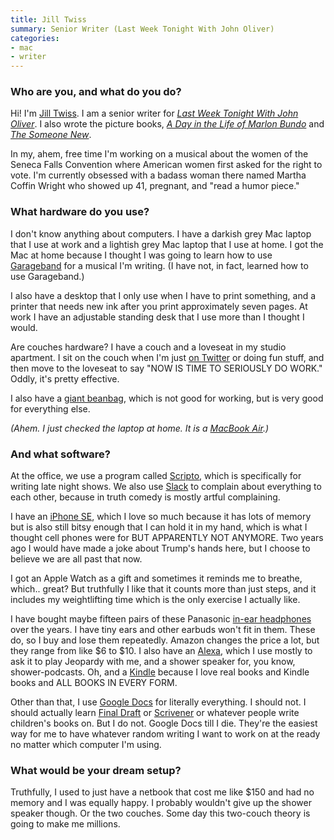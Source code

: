```yaml
---
title: Jill Twiss
summary: Senior Writer (Last Week Tonight With John Oliver)
categories:
- mac 
- writer
---
```


### Who are you, and what do you do?

Hi! I'm [Jill Twiss](https://www.jilltwiss.com/ "Jill's website."). I am a senior writer for [_Last Week Tonight With John Oliver_](https://www.youtube.com/channel/UC3XTzVzaHQEd30rQbuvCtTQ "The Last Week Tonight channel on YouTube."). I also wrote the picture books, [_A Day in the Life of Marlon Bundo_](http://betterbundobook.com/ "Jill and Marlon Bundo's book.") and [_The Someone New_](https://www.indiebound.org/book/9780062933744 "Jill's children's book.").

In my, ahem, free time I'm working on a musical about the women of the Seneca Falls Convention where American women first asked for the right to vote. I'm currently obsessed with a badass woman there named Martha Coffin Wright who showed up 41, pregnant, and "read a humor piece."

### What hardware do you use?

I don't know anything about computers. I have a darkish grey Mac laptop that I use at work and a lightish grey Mac laptop that I use at home. I got the Mac at home because I thought I was going to learn how to use [Garageband][] for a musical I'm writing. (I have not, in fact, learned how to use Garageband.)

I also have a desktop that I only use when I have to print something, and a printer that needs new ink after you print approximately seven pages. At work I have an adjustable standing desk that I use more than I thought I would.

Are couches hardware? I have a couch and a loveseat in my studio apartment. I sit on the couch when I'm just [on Twitter](https://twitter.com/jilltwiss "Jill's Twitter account.") or doing fun stuff, and then move to the loveseat to say "NOW IS TIME TO SERIOUSLY DO WORK." Oddly, it's pretty effective.

I also have a [giant beanbag][yogibo-max], which is not good for working, but is very good for everything else.

_(Ahem. I just checked the laptop at home. It is a [MacBook Air][macbook-air].)_

### And what software?

At the office, we use a program called [Scripto][], which is specifically for writing late night shows. We also use [Slack][] to complain about everything to each other, because in truth comedy is mostly artful complaining.

I have an [iPhone SE][iphone-se], which I love so much because it has lots of memory but is also still bitsy enough that I can hold it in my hand, which is what I thought cell phones were for BUT APPARENTLY NOT ANYMORE. Two years ago I would have made a joke about Trump's hands here, but I choose to believe we are all past that now.

I got an Apple Watch as a gift and sometimes it reminds me to breathe, which.. great? But truthfully I like that it counts more than just steps, and it includes my weightlifting time which is the only exercise I actually like.

I have bought maybe fifteen pairs of these Panasonic [in-ear headphones][rp-hje120] over the years. I have tiny ears and other earbuds won't fit in them. These do, so I buy and lose them repeatedly. Amazon changes the price a lot, but they range from like $6 to $10. I also have an [Alexa][], which I use mostly to ask it to play Jeopardy with me, and a shower speaker for, you know, shower-podcasts. Oh, and a [Kindle][kindle-paperwhite] because I love real books and Kindle books and ALL BOOKS IN EVERY FORM.

Other than that, I use [Google Docs][google-docs] for literally everything. I should not. I should actually learn [Final Draft][final-draft] or [Scrivener][] or whatever people write children's books on. But I do not. Google Docs till I die. They're the easiest way for me to have whatever random writing I want to work on at the ready no matter which computer I'm using.

### What would be your dream setup?

Truthfully, I used to just have a netbook that cost me like $150 and had no memory and I was equally happy. I probably wouldn't give up the shower speaker though. Or the two couches. Some day this two-couch theory is going to make me millions.

[alexa]: https://www.arri.com/camera/alexa/cameras/camera_details.html?product=9 "A super high-quality HD video camera."
[iphone-se]: https://en.wikipedia.org/wiki/IPhone_SE "A 4 inch smartphone."
[kindle-paperwhite]: https://www.amazon.com/Kindle-Paperwhite-Touch-light/dp/B007OZNZG0 "An e-book reader with a book-like screen."
[macbook-air]: https://www.apple.com/macbook-air/ "A very thin laptop."
[rp-hje120]: https://shop.panasonic.com/support-only/RP-HJE120.html#q=RP-HJE&start=1 "In-ear headphones."
[yogibo-max]: https://www.yogibo.com/yogibo-max/ "A giant beanbag."
[final-draft]: http://store.finaldraft.com/final-draft-10.html "Popular screenwriting software."
[garageband]: https://www.apple.com/mac/garageband/ "An audio recording and editing tool for the Mac."
[google-docs]: https://en.wikipedia.org/wiki/Google_Docs "A web-based office suite."
[scripto]: http://scripto.computer/ "A tool for collaboratively writing TV scripts."
[scrivener]: http://literatureandlatte.com/scrivener.php "A Mac text editor aimed at writers."
[slack]: https://slack.com/ "A collaboration service."

